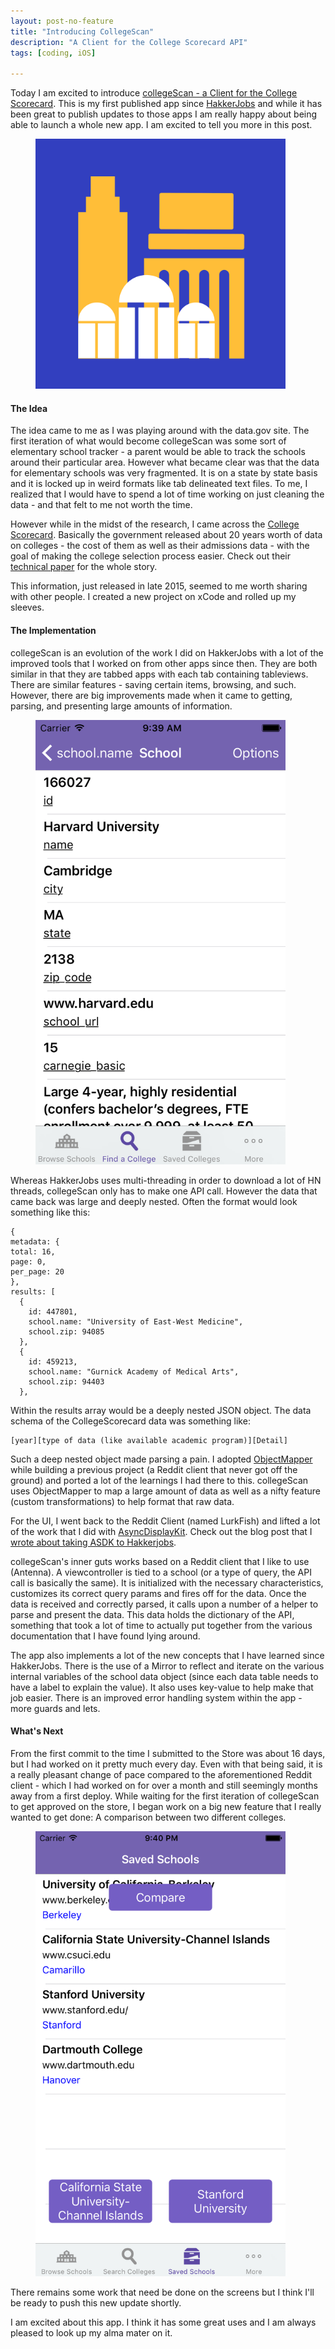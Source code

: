 ```yaml
---
layout: post-no-feature
title: "Introducing CollegeScan"
description: "A Client for the College Scorecard API"
tags: [coding, iOS]

---
```


Today I am excited to introduce [collegeScan - a Client for the College Scorecard](https://itunes.apple.com/us/app/collegescan-college-scorecard/id1087108329?mt=8). This is my first published app since [HakkerJobs](https://itunes.apple.com/us/app/hakkerjobs-hackernews-client/id1028168255) and while it has been great to publish updates to those apps I am really happy about being able to launch a whole new app. I am excited to tell you more in this post. 

<figure>
	<img src='https://raw.githubusercontent.com/jonathanstyu/jonathanstyu.github.com/master/images/cs-icon.png' style='width: 400px'>
</figure>

#### The Idea

The idea came to me as I was playing around with the data.gov site. The first iteration of what would become collegeScan was some sort of elementary school tracker - a parent would be able to track the schools around their particular area. However what became clear was that the data for elementary schools was very fragmented. It is on a state by state basis and it is locked up in weird formats like tab delineated text files. To me, I realized that I would have to spend a lot of time working on just cleaning the data - and that felt to me not worth the time. 

However while in the midst of the research, I came across the [College Scorecard](https://collegescorecard.ed.gov/data/documentation/). Basically the government released about 20 years worth of data on colleges - the cost of them as well as their admissions data - with the goal of making the college selection process easier. Check out their [technical paper](https://collegescorecard.ed.gov/assets/BetterInformationForBetterCollegeChoiceAndInstitutionalPerformance.pdf) for the whole story. 

This information, just released in late 2015, seemed to me worth sharing with other people. I created a new project on xCode and rolled up my sleeves. 

#### The Implementation 

collegeScan is an evolution of the work I did on HakkerJobs with a lot of the improved tools that I worked on from other apps since then. They are both similar in that they are tabbed apps with each tab containing tableviews. There are similar features - saving certain items, browsing, and such. However, there are big improvements made when it came to getting, parsing, and presenting large amounts of information. 

<figure>
	<img src='https://raw.githubusercontent.com/jonathanstyu/jonathanstyu.github.com/master/images/cs-screenshot1.png' style='width: 400px'>
</figure>

Whereas HakkerJobs uses multi-threading in order to download a lot of HN threads, collegeScan only has to make one API call. However the data that came back was large and deeply nested. Often the format would look something like this: 

    {
    metadata: {
    total: 16,
    page: 0,
    per_page: 20
    },
    results: [
      {
        id: 447801,
        school.name: "University of East-West Medicine",
        school.zip: 94085
      },
      {
        id: 459213,
        school.name: "Gurnick Academy of Medical Arts",
        school.zip: 94403
      },

Within the results array would be a deeply nested JSON object. The data schema of the CollegeScorecard data was something like: 

    [year][type of data (like available academic program)][Detail]
    
Such a deep nested object made parsing a pain. I adopted [ObjectMapper](https://github.com/Hearst-DD/ObjectMapper) while building a previous project (a Reddit client that never got off the ground) and ported a lot of the learnings I had there to this. collegeScan uses ObjectMapper to map a large amount of data as well as a nifty feature (custom transformations) to help format that raw data. 

For the UI, I went back to the Reddit Client (named LurkFish) and lifted a lot of the work that I did with [AsyncDisplayKit](asyncdisplaykit.org). Check out the blog post that I [wrote about taking ASDK to Hakkerjobs](http://jonathanstyu.github.io/converting-to-ASyncDisplayKit). 

collegeScan's inner guts works based on a Reddit client that I like to use (Antenna). A viewcontroller is tied to a school (or a type of query, the API call is basically the same). It is initialized with the necessary characteristics, customizes its correct query params and fires off for the data. Once the data is received and correctly parsed, it calls upon a number of a helper to parse and present the data. This data holds the dictionary of the API, something that took a lot of time to actually put together from the various documentation that I have found lying around. 

The app also implements a lot of the new concepts that I have learned since HakkerJobs. There is the use of a Mirror to reflect and iterate on the various internal variables of the school data object (since each data table needs to have a label to explain the value). It also uses key-value to help make that job easier. There is an improved error handling system within the app - more guards and lets. 

#### What's Next

From the first commit to the time I submitted to the Store was about 16 days, but I had worked on it pretty much every day. Even with that being said, it is a really pleasant change of pace compared to the aforementioned Reddit client - which I had worked on for over a month and still seemingly months away from a first deploy. While waiting for the first iteration of collegeScan to get approved on the store, I began work on a big new feature that I really wanted to get done: A comparison between two different colleges. 

<figure>
	<img src='https://raw.githubusercontent.com/jonathanstyu/jonathanstyu.github.com/master/images/cs-compare.png' style='width: 400px'>
</figure>

There remains some work that need be done on the screens but I think I'll be ready to push this new update shortly. 

I am excited about this app. I think it has some great uses and I am always pleased to look up my alma mater on it. 
